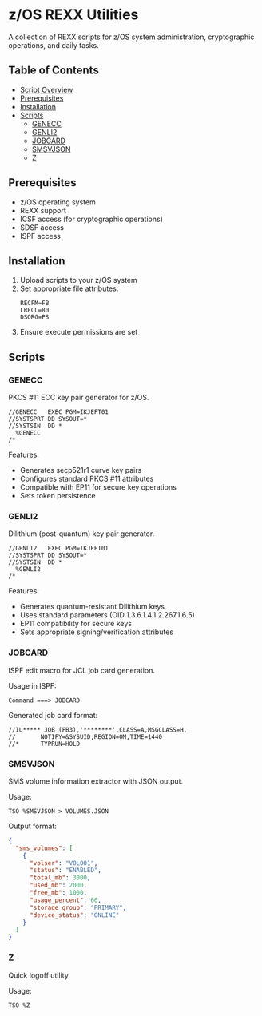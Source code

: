 # z/OS REXX Utilities

A collection of REXX scripts for z/OS system administration, cryptographic operations, and daily tasks.

## Table of Contents

- [Script Overview](#script-overview)
- [Prerequisites](#prerequisites)
- [Installation](#installation)
- [Scripts](#scripts)
  - [GENECC](#genecc)
  - [GENLI2](#genli2)
  - [JOBCARD](#jobcard)
  - [SMSVJSON](#smsvjson)
  - [Z](#z)

## Prerequisites

- z/OS operating system
- REXX support
- ICSF access (for cryptographic operations)
- SDSF access
- ISPF access

## Installation

1. Upload scripts to your z/OS system
2. Set appropriate file attributes:
   ```
   RECFM=FB
   LRECL=80
   DSORG=PS
   ```
3. Ensure execute permissions are set

## Scripts

### GENECC
PKCS #11 ECC key pair generator for z/OS.

```jcl
//GENECC   EXEC PGM=IKJEFT01
//SYSTSPRT DD SYSOUT=*
//SYSTSIN  DD *
  %GENECC
/*
```

Features:
- Generates secp521r1 curve key pairs
- Configures standard PKCS #11 attributes
- Compatible with EP11 for secure key operations
- Sets token persistence

### GENLI2
Dilithium (post-quantum) key pair generator.

```jcl
//GENLI2   EXEC PGM=IKJEFT01
//SYSTSPRT DD SYSOUT=*
//SYSTSIN  DD *
  %GENLI2
/*
```

Features:
- Generates quantum-resistant Dilithium keys
- Uses standard parameters (OID 1.3.6.1.4.1.2.267.1.6.5)
- EP11 compatibility for secure keys
- Sets appropriate signing/verification attributes

### JOBCARD
ISPF edit macro for JCL job card generation.

Usage in ISPF:
```
Command ===> JOBCARD
```

Generated job card format:
```jcl
//IU***** JOB (FB3),'********',CLASS=A,MSGCLASS=H,
//       NOTIFY=&SYSUID,REGION=0M,TIME=1440
//*      TYPRUN=HOLD
```

### SMSVJSON
SMS volume information extractor with JSON output.

Usage:
```
TSO %SMSVJSON > VOLUMES.JSON
```

Output format:
```json
{
  "sms_volumes": [
    {
      "volser": "VOL001",
      "status": "ENABLED",
      "total_mb": 3000,
      "used_mb": 2000,
      "free_mb": 1000,
      "usage_percent": 66,
      "storage_group": "PRIMARY",
      "device_status": "ONLINE"
    }
  ]
}
```

### Z
Quick logoff utility.

Usage:
```
TSO %Z
```
